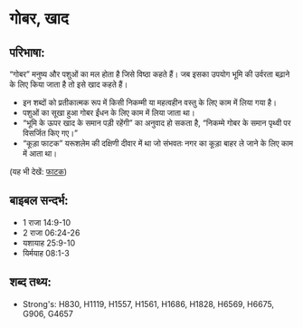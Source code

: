 # गोबर, खाद #

## परिभाषा: ##

“गोबर” मनुष्य और पशुओं का मल होता है जिसे विष्ठा कहते हैं। जब इसका उपयोग भूमि की उर्वरता बढ़ाने के लिए किया जाता है तो इसे खाद कहते हैं।

* इन शब्दों को प्रतीकात्मक रूप में किसी निकम्मी या महत्वहीन वस्तु के लिए काम में लिया गया है।
* पशुओं का सूखा हुआ गोबर ईंधन के लिए काम में लिया जाता था।
* “भूमि के ऊपर खाद के समान पड़ी रहेंगी” का अनुवाद हो सकता है, “निकम्मे गोबर के समान पृथ्वी पर विसर्जित किए गए।”
* “कूड़ा फाटक” यरूशलेम की दक्षिणी दीवार में था जो संभवतः नगर का कूड़ा बाहर ले जाने के लिए काम में आता था।

(यह भी देखें: [फाटक](../gate.md))

## बाइबल सन्दर्भ: ##

* 1 राजा 14:9-10
* 2 राजा 06:24-26
* यशायाह 25:9-10
* यिर्मयाह 08:1-3

## शब्द तथ्य: ##

* Strong's: H830, H1119, H1557, H1561, H1686, H1828, H6569, H6675, G906, G4657
